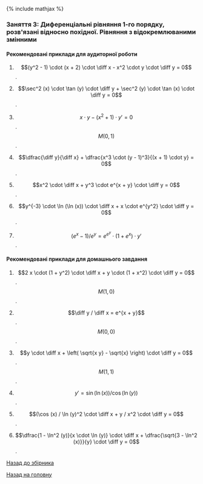 {% include mathjax %}

### Заняття 3: Диференціальні рівняння 1-го порядку, розв'язані відносно похідної. Рівняння з відокремлюваними змінними

#### Рекомендовані приклади для аудиторної роботи

1. $$(y^2 - 1) \cdot (x + 2) \cdot \diff x - x^2 \cdot y \cdot \diff y = 0$$.

2. $$\sec^2 (x) \cdot \tan (y) \cdot \diff y + \sec^2 (y) \cdot \tan (x) \cdot \diff y = 0$$.

3. $$x \cdot y - (x^2 + 1) \cdot y' = 0$$.  $$M(0,1)$$.

4. $$\dfrac{\diff y}{\diff x} + \dfrac{x^3 \cdot (y - 1)^3}{(x + 1) \cdot y} = 0$$.

5. $$x^2 \cdot \diff x + y^3 \cdot e^{x + y} \cdot \diff y = 0$$.

6. $$y^{-3} \cdot \ln (\ln (x)) \cdot \diff x + x \cdot e^{y^2} \cdot \diff y = 0$$.

7. $$(e^x - 1) / e^y = e^{e^y} \cdot (1 + e^x) \cdot y'$$.

#### Рекомендовані приклади для домашнього завдання

1. $$2 x \cdot (1 + y^2) \cdot \diff x + y \cdot (1 + x^2) \cdot \diff y = 0$$.  $$M(1,0)$$.

2. $$\diff y / \diff x = e^{x + y}$$.  $$M(0,0)$$.

3. $$y \cdot \diff x + \left( \sqrt{x y} - \sqrt{x} \right) \cdot \diff y = 0$$.  $$M(1,1)$$.

4. $$y' = \sin (\ln (x)) / \cos (\ln (y))$$.

5. $$(\cos (x) / \ln (y)^2 \cdot \diff x + y / x^2 \cdot \diff y = 0$$.

6. $$\dfrac{1 - \ln^2 (y)}{x \cdot \ln (y)} \cdot \diff x + \dfrac{\sqrt{3 - \ln^2 (x)}}{y} \cdot \diff y = 0$$.

[Назад до збірника](README.md)

[Назад на головну](../README.md)
